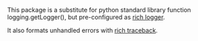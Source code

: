 This package is a substitute for python standard library function logging.getLogger(), but pre-configured as [rich logger](https://rich.readthedocs.io/en/stable/logging.html).

It also formats unhandled errors with [rich traceback](https://rich.readthedocs.io/en/stable/traceback.html).
